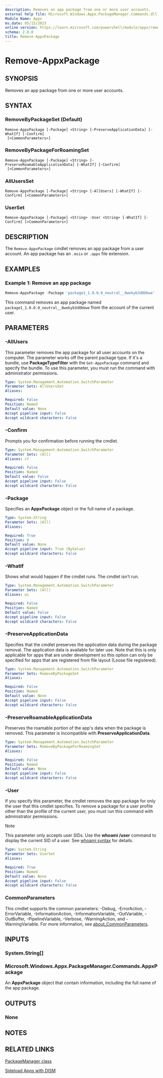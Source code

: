 ```yaml
---
description: Removes an app package from one or more user accounts.
external help file: Microsoft.Windows.Appx.PackageManager.Commands.dll-Help.xml
Module Name: Appx
ms.date: 05/15/2023
online version: https://learn.microsoft.com/powershell/module/appx/remove-appxpackage?view=windowsserver2022-ps&wt.mc_id=ps-gethelp
schema: 2.0.0
title: Remove-AppxPackage
---
```


# Remove-AppxPackage

## SYNOPSIS
Removes an app package from one or more user accounts.

## SYNTAX

### RemoveByPackageSet (Default)

```
Remove-AppxPackage [-Package] <String> [-PreserveApplicationData] [-WhatIf] [-Confirm]
 [<CommonParameters>]
```

### RemoveByPackageForRoamingSet

```
Remove-AppxPackage [-Package] <String> [-PreserveRoamableApplicationData] [-WhatIf] [-Confirm]
 [<CommonParameters>]
```

### AllUsersSet

```
Remove-AppxPackage [-Package] <String> [-AllUsers] [-WhatIf] [-Confirm] [<CommonParameters>]
```

### UserSet

```
Remove-AppxPackage [-Package] <String> -User <String> [-WhatIf] [-Confirm] [<CommonParameters>]
```

## DESCRIPTION

The `Remove-AppxPackage` cmdlet removes an app package from a user account. An app package has an
`.msix` or `.appx` file extension.

## EXAMPLES

### Example 1: Remove an app package

```powershell
Remove-AppxPackage -Package 'package1_1.0.0.0_neutral__8wekyb3d8bbwe'
```

This command removes an app package named `package1_1.0.0.0_neutral__8wekyb3d8bbwe` from the
account of the current user.

## PARAMETERS

### -AllUsers

This parameter removes the app package for all user accounts on the computer. The parameter works
off the parent package type. If it's a bundle, use **PackageTypeFilter** with the `Get-AppxPackage`
command and specify the bundle. To use this parameter, you must run the command with administrator
permissions.

```yaml
Type: System.Management.Automation.SwitchParameter
Parameter Sets: AllUsersSet
Aliases:

Required: False
Position: Named
Default value: None
Accept pipeline input: False
Accept wildcard characters: False
```

### -Confirm

Prompts you for confirmation before running the cmdlet.

```yaml
Type: System.Management.Automation.SwitchParameter
Parameter Sets: (All)
Aliases: cf

Required: False
Position: Named
Default value: False
Accept pipeline input: False
Accept wildcard characters: False
```

### -Package

Specifies an **AppxPackage** object or the full name of a package.

```yaml
Type: System.String
Parameter Sets: (All)
Aliases:

Required: True
Position: 0
Default value: None
Accept pipeline input: True (ByValue)
Accept wildcard characters: False
```

### -WhatIf

Shows what would happen if the cmdlet runs. The cmdlet isn't run.

```yaml
Type: System.Management.Automation.SwitchParameter
Parameter Sets: (All)
Aliases: wi

Required: False
Position: Named
Default value: False
Accept pipeline input: False
Accept wildcard characters: False
```

### -PreserveApplicationData

Specifies that the cmdlet preserves the application data during the package removal. The
application data is available for later use. Note that this is only applicable for apps that are
under development so this option can only be specified for apps that are registered from file
layout (Loose file registered).

```yaml
Type: System.Management.Automation.SwitchParameter
Parameter Sets: RemoveByPackageSet
Aliases:

Required: False
Position: Named
Default value: None
Accept pipeline input: False
Accept wildcard characters: False
```

### -PreserveRoamableApplicationData

Preserves the roamable portion of the app's data when the package is removed. This parameter is
incompatible with **PreserveApplicationData**.

```yaml
Type: System.Management.Automation.SwitchParameter
Parameter Sets: RemoveByPackageForRoamingSet
Aliases:

Required: False
Position: Named
Default value: None
Accept pipeline input: False
Accept wildcard characters: False
```

### -User

If you specify this parameter, the cmdlet removes the app package for only the user that this cmdlet
specifies. To remove a package for a user profile other than the profile of the current user, you
must run this command with administrator permissions.

> [!NOTE]
>
> This parameter only accepts user SIDs. Use the **whoami /user** command to display the current
> SID of a user. See [whoami syntax](/windows-server/administration/windows-commands/whoami) for
> details.

```yaml
Type: System.String
Parameter Sets: UserSet
Aliases:

Required: True
Position: Named
Default value: None
Accept pipeline input: False
Accept wildcard characters: False
```

### CommonParameters

This cmdlet supports the common parameters: -Debug, -ErrorAction, -ErrorVariable,
-InformationAction, -InformationVariable, -OutVariable, -OutBuffer, -PipelineVariable, -Verbose,
-WarningAction, and -WarningVariable. For more information, see
[about_CommonParameters](https://go.microsoft.com/fwlink/?LinkID=113216).

## INPUTS

### System.String[]

### Microsoft.Windows.Appx.PackageManager.Commands.AppxPackage

An **AppxPackage** object that contain information, including the full name of the app package.

## OUTPUTS

### None

## NOTES

## RELATED LINKS

[PackageManager class](https://go.microsoft.com/fwlink/?LinkId=245447)

[Sideload Apps with DISM](https://go.microsoft.com/fwlink/?LinkID=231020)
